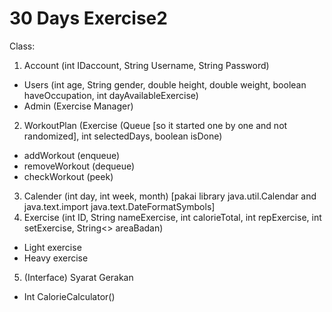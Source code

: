 # 30 Days Exercise2

Class:
1. Account (int IDaccount, String Username, String Password)
- Users (int age, String gender, double height, double weight, boolean haveOccupation, int dayAvailableExercise)
- Admin (Exercise Manager)
2. WorkoutPlan (Exercise (Queue [so it started one by one and not randomized], int selectedDays, boolean isDone)
- addWorkout (enqueue)
- removeWorkout (dequeue)
- checkWorkout (peek)
3. Calender (int day, int week, month) [pakai library java.util.Calendar and java.text.import java.text.DateFormatSymbols]
4. Exercise (int ID, String nameExercise, int calorieTotal, int repExercise, int setExercise, String<> areaBadan)
- Light exercise 
- Heavy exercise 
5. (Interface) Syarat Gerakan 
- Int CalorieCalculator()
